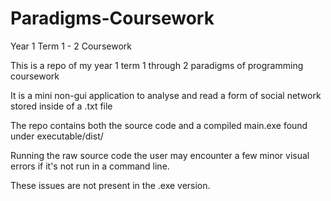 # Paradigms-Coursework
Year 1 Term 1 - 2 Coursework




This is a repo of my year 1 term 1 through 2 paradigms of programming coursework

It is a mini non-gui application to analyse and read a form of social network stored inside of a .txt file



The repo contains both the source code and a compiled main.exe found under executable/dist/

Running the raw source code the user may encounter a few minor visual errors if it's not run in a command line.

These issues are not present in the .exe version.
